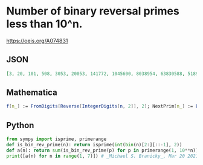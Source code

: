 # Number of binary reversal primes less than 10^n\.
https://oeis.org/A074831
## JSON
```JSON
[3, 20, 101, 508, 3053, 20053, 141772, 1045600, 8038954, 63830588, 518935134, 4311185894]
```
## Mathematica
```Mathematica
f[n_] := FromDigits[Reverse[IntegerDigits[n, 2]], 2]; NextPrim[n_] := Block[{k = n + 1}, While[ ! PrimeQ[k], k++ ]; k]; c = 0; k = 1; Do[ While[k = NextPrim[k]; k < 10^n, If[ PrimeQ[ f[k]], c++ ]]; k--; Print[c], {n, 16}]
```
## Python
```Python
from sympy import isprime, primerange
def is_bin_rev_prime(n): return isprime(int(bin(n)[2:][::-1], 2))
def a(n): return sum(is_bin_rev_prime(p) for p in primerange(1, 10**n))
print([a(n) for n in range(1, 7)]) # _Michael S. Branicky_, Mar 20 2021
```
